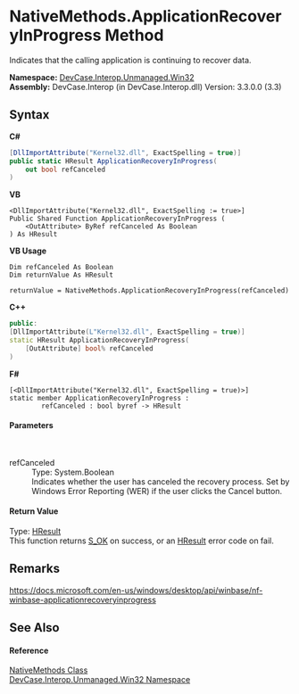 # NativeMethods.ApplicationRecoveryInProgress Method 
 

Indicates that the calling application is continuing to recover data.

**Namespace:**&nbsp;<a href="N_DevCase_Interop_Unmanaged_Win32">DevCase.Interop.Unmanaged.Win32</a><br />**Assembly:**&nbsp;DevCase.Interop (in DevCase.Interop.dll) Version: 3.3.0.0 (3.3)

## Syntax

**C#**<br />
``` C#
[DllImportAttribute("Kernel32.dll", ExactSpelling = true)]
public static HResult ApplicationRecoveryInProgress(
	out bool refCanceled
)
```

**VB**<br />
``` VB
<DllImportAttribute("Kernel32.dll", ExactSpelling := true>]
Public Shared Function ApplicationRecoveryInProgress ( 
	<OutAttribute> ByRef refCanceled As Boolean
) As HResult
```

**VB Usage**<br />
``` VB Usage
Dim refCanceled As Boolean
Dim returnValue As HResult

returnValue = NativeMethods.ApplicationRecoveryInProgress(refCanceled)
```

**C++**<br />
``` C++
public:
[DllImportAttribute(L"Kernel32.dll", ExactSpelling = true)]
static HResult ApplicationRecoveryInProgress(
	[OutAttribute] bool% refCanceled
)
```

**F#**<br />
``` F#
[<DllImportAttribute("Kernel32.dll", ExactSpelling = true)>]
static member ApplicationRecoveryInProgress : 
        refCanceled : bool byref -> HResult 

```


#### Parameters
&nbsp;<dl><dt>refCanceled</dt><dd>Type: System.Boolean<br />Indicates whether the user has canceled the recovery process. Set by Windows Error Reporting (WER) if the user clicks the Cancel button.</dd></dl>

#### Return Value
Type: <a href="T_DevCase_Interop_Unmanaged_Win32_Enums_HResult">HResult</a><br />This function returns <a href="T_DevCase_Interop_Unmanaged_Win32_Enums_HResult">S_OK</a> on success, or an <a href="T_DevCase_Interop_Unmanaged_Win32_Enums_HResult">HResult</a> error code on fail.

## Remarks
<a href="https://docs.microsoft.com/en-us/windows/desktop/api/winbase/nf-winbase-applicationrecoveryinprogress" target="_blank">https://docs.microsoft.com/en-us/windows/desktop/api/winbase/nf-winbase-applicationrecoveryinprogress</a>

## See Also


#### Reference
<a href="T_DevCase_Interop_Unmanaged_Win32_NativeMethods">NativeMethods Class</a><br /><a href="N_DevCase_Interop_Unmanaged_Win32">DevCase.Interop.Unmanaged.Win32 Namespace</a><br />